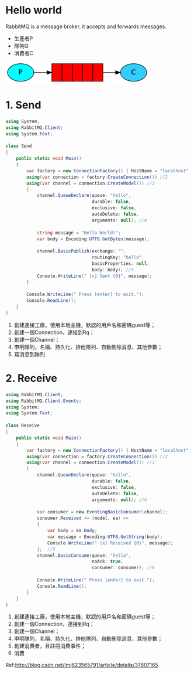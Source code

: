 # Hello world

RabbitMQ is a message broker. it accepts and forwards messages.

- 生產者P
- 隊列Q
- 消費者C

![](/assets/rmq2.png)

# 1. Send

```csharp
using System;
using RabbitMQ.Client;
using System.Text;

class Send
{
    public static void Main()
    {
        var factory = new ConnectionFactory() { HostName = "localhost" }; //1
        using(var connection = factory.CreateConnection()) //2
        using(var channel = connection.CreateModel()) //3
        {
            channel.QueueDeclare(queue: "hello",
                                 durable: false,
                                 exclusive: false,
                                 autoDelete: false,
                                 arguments: null); //4

            string message = "Hello World!";
            var body = Encoding.UTF8.GetBytes(message);

            channel.BasicPublish(exchange: "",
                                 routingKey: "hello",
                                 basicProperties: null,
                                 body: body); //5
            Console.WriteLine(" [x] Sent {0}", message);
        }

        Console.WriteLine(" Press [enter] to exit.");
        Console.ReadLine();
    }
}
```
1. 創建連接工廠，使用本地主機，默認的用戶名和密碼guest等；
2. 創建一個Connection，連接到Rq；
3. 創建一個Channel；
4. 申明隊列，名稱、持久化、排他隊列、自動刪除消息、其他參數；
5. 寫消息到隊列


# 2. Receive

```csharp
using RabbitMQ.Client;
using RabbitMQ.Client.Events;
using System;
using System.Text;

class Receive
{
    public static void Main()
    {
        var factory = new ConnectionFactory() { HostName = "localhost" };  //1
        using(var connection = factory.CreateConnection()) //2
        using(var channel = connection.CreateModel()) //3
        {
            channel.QueueDeclare(queue: "hello",
                                 durable: false,
                                 exclusive: false,
                                 autoDelete: false,
                                 arguments: null); //4

            var consumer = new EventingBasicConsumer(channel);
            consumer.Received += (model, ea) =>
            {
                var body = ea.Body;
                var message = Encoding.UTF8.GetString(body);
                Console.WriteLine(" [x] Received {0}", message);
            };  //5
            channel.BasicConsume(queue: "hello",
                                 noAck: true,
                                 consumer: consumer); //6

            Console.WriteLine(" Press [enter] to exit.");
            Console.ReadLine();
        }
    }
}
```
1. 創建連接工廠，使用本地主機，默認的用戶名和密碼guest等；
2. 創建一個Connection，連接到Rq；
3. 創建一個Channel；
4. 申明隊列，名稱、持久化、排他隊列、自動刪除消息、其他參數；
5. 創建消費者，且註冊消費事件；
6. 消費

Ref:http://blog.csdn.net/lmj623565791/article/details/37607165